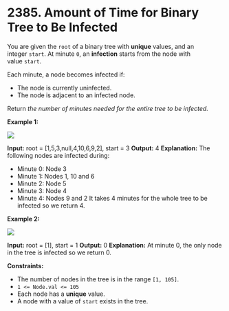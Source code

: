# 2385. Amount of Time for Binary Tree to Be Infected 

You are given the `root` of a binary tree with **unique** values, and an integer `start`. At minute `0`, an **infection** starts from the node with value `start`.

Each minute, a node becomes infected if:

- The node is currently uninfected.
- The node is adjacent to an infected node.

Return _the number of minutes needed for the entire tree to be infected._

**Example 1:**

![](https://assets.leetcode.com/uploads/2022/06/25/image-20220625231744-1.png)

**Input:** root = [1,5,3,null,4,10,6,9,2], start = 3
**Output:** 4
**Explanation:** The following nodes are infected during:
- Minute 0: Node 3
- Minute 1: Nodes 1, 10 and 6
- Minute 2: Node 5
- Minute 3: Node 4
- Minute 4: Nodes 9 and 2
It takes 4 minutes for the whole tree to be infected so we return 4.

**Example 2:**

![](https://assets.leetcode.com/uploads/2022/06/25/image-20220625231812-2.png)

**Input:** root = [1], start = 1
**Output:** 0
**Explanation:** At minute 0, the only node in the tree is infected so we return 0.

**Constraints:**

- The number of nodes in the tree is in the range `[1, 105]`.
- `1 <= Node.val <= 105`
- Each node has a **unique** value.
- A node with a value of `start` exists in the tree.